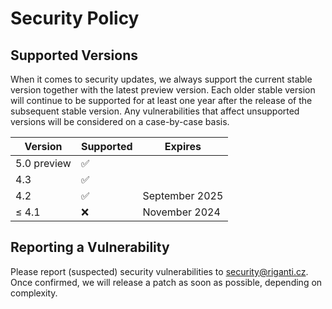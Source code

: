 # Security Policy

## Supported Versions

When it comes to security updates, we always support the current stable version together with the latest preview version.
Each older stable version will continue to be supported for at least one year after the release of the subsequent stable version.
Any vulnerabilities that affect unsupported versions will be considered on a case-by-case basis.

| Version     | Supported          | Expires         |
| ----------- | ------------------ | --------------- |
| 5.0 preview | :white_check_mark: |                 |
| 4.3         | :white_check_mark: |                 |
| 4.2         | :white_check_mark: | September 2025  |
| ≤ 4.1       | :x:                | November 2024   |

## Reporting a Vulnerability

Please report (suspected) security vulnerabilities to security@riganti.cz.
Once confirmed, we will release a patch as soon as possible, depending on complexity.
